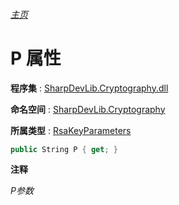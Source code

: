 ###### [主页](./Index.md "主页")

# P 属性

**程序集** : [SharpDevLib.Cryptography.dll](./SharpDevLib.Cryptography.assembly.md "SharpDevLib.Cryptography.dll")

**命名空间** : [SharpDevLib.Cryptography](./SharpDevLib.Cryptography.namespace.md "SharpDevLib.Cryptography")

**所属类型** : [RsaKeyParameters](./SharpDevLib.Cryptography.RsaKeyParameters.md "RsaKeyParameters")

``` csharp
public String P { get; }
```

**注释**

*P参数*



